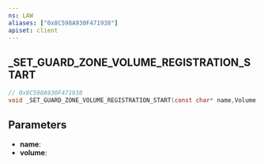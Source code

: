 ```yaml
---
ns: LAW
aliases: ["0x8C598A930F471938"]
apiset: client
---
```

## _SET_GUARD_ZONE_VOLUME_REGISTRATION_START

```c
// 0x8C598A930F471938
void _SET_GUARD_ZONE_VOLUME_REGISTRATION_START(const char* name,Volume volume);
```


## Parameters
* **name**:
* **volume**:



